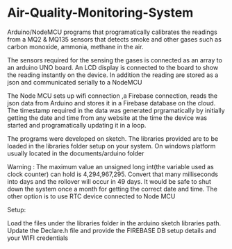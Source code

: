 # Air-Quality-Monitoring-System
Arduino/NodeMCU programs that programatically calibrates the readings from a MQ2 &amp; MQ135 sensors that
detects smoke and other gases such as carbon monoxide, ammonia, methane in the air.

The sensors required for the sensing the gases is connected as an array to an arduino UNO board. 
An LCD display is  connected to the board to show the reading instantly on the device. In addition
the reading are stored as a json and communicated serially to a NodeMCU 

The Node MCU sets up wifi connection ,a Firebase connection, reads the json data from Arduino
and stores it in a Firebase database on the cloud. The timestamp required in the data was generated 
prgramatically by initially getting the date and time from any website at the time the device was
started and programatically updating it in a loop.

The programs were developed on sketch. The libraries provided are to be loaded in the libraries folder setup 
on your system. On windows platform usually located in the documents/arduino folder

Warning : 
The maximum value an unsigned long int(the variable used  as clock counter) can hold is 4,294,967,295. 
Convert that many milliseconds into days and the rollover will occur in 49 days. It would be safe to shut down the
system once a month for getting the correct date and time. The other option is to use RTC device connected to Node MCU


Setup:

Load the files under the libraries folder in the arduino sketch libraries path. 
Update the Declare.h file and provide the FIREBASE DB setup details and your WIFI credentials
